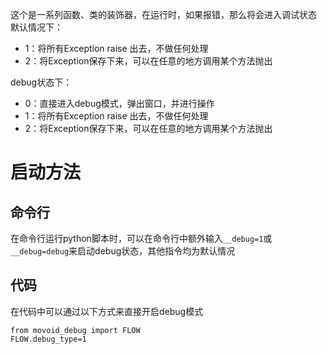 这个是一系列函数、类的装饰器，在运行时，如果报错，那么将会进入调试状态
默认情况下：
- 1：将所有Exception raise 出去，不做任何处理
- 2：将Exception保存下来，可以在任意的地方调用某个方法抛出

debug状态下： 
- 0：直接进入debug模式，弹出窗口，并进行操作
- 1：将所有Exception raise 出去，不做任何处理
- 2：将Exception保存下来，可以在任意的地方调用某个方法抛出

# 启动方法
## 命令行
在命令行运行python脚本时，可以在命令行中额外输入`__debug=1`或`__debug=debug`来启动debug状态，其他指令均为默认情况
## 代码
在代码中可以通过以下方式来直接开启debug模式
```
from movoid_debug import FLOW
FLOW.debug_type=1
```
